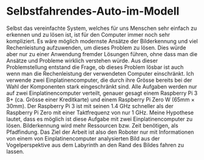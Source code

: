 # Selbstfahrendes-Auto-im-Modell

Selbst das vereinfachte System, welches für uns Menschen sehr einfach zu erkennen und zu lösen ist, ist für den Computer immer noch sehr kompliziert. Es wäre möglich modernste Ansätze der Bilderkennung und viel Rechenleistung aufzuwenden, um dieses Problem zu lösen. Dies würde aber nur zu einer Anwendung fremder Lösungen führen, ohne dass man die Ansätze und Probleme wirklich verstehen würde.
Aus dieser Problemstellung entstand die Frage, ob dieses Problem lösbar ist auch wenn man die Rechenleistung der verwendeten Computer einschränkt. Ich verwende zwei Einplatinencomputer, die durch ihre Grösse bereits bei der Wahl der Komponenten stark eingeschränkt sind. Alle Aufgaben werden nur auf zwei Einplatinencomputer verteilt, genauer gesagt einem Raspberry Pi 3 B+ (ca. Grösse einer Kreditkarte) und einem Raspberry Pi Zero W (65mm × 30mm). Der Raspberry Pi 3 ist mit seinen 1.4 GHz schneller als der Raspberry Pi Zero mit einer Taktfrequenz von nur 1 GHz. Meine Hypothese lautet, dass es möglich ist diese Aufgabe mit zwei Einplatinencomputer zu lösen. Bilderkennung wird mehr Ressourcen bzw. Zeit benötigen, als Pfadfindung.
Das Ziel der Arbeit ist also den Roboter nur mit Informationen von einem von Einplatinencomputer analysierten Bild aus der Vogelperspektive aus dem Labyrinth an den Rand des Bildes fahren zu lassen.

